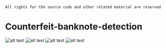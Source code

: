 `All rights for the source code and other related material are reserved`

# Counterfeit-banknote-detection
![ alt text ](https://img.shields.io/badge/Python-3.8.8-3776AB?style=for-the-badge&logo=Python) 
![ alt text ](https://img.shields.io/badge/Jupyter-6.3.0-F37626?style=for-the-badge&logo=Jupyter) 
![ alt text ](https://img.shields.io/badge/TensorFlow-2.7.0-FF6F00?style=for-the-badge&logo=TensorFlow) 
![ alt text ](https://img.shields.io/badge/Keras-2.7.0-D00000?style=for-the-badge&logo=Keras) 
